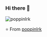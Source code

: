 ### Hi there 👋

<!--
**poppinlrk/poppinlrk** is a ✨ _special_ ✨ repository because its `README.md` (this file) appears on your GitHub profile.

Here are some ideas to get you started:

- 🔭 I’m currently working on ...
- 🌱 I’m currently learning ...
- 👯 I’m looking to collaborate on ...
- 🤔 I’m looking for help with ...
- 💬 Ask me about ...
- 📫 How to reach me: ...
- 😄 Pronouns: ...
- ⚡ Fun fact: ...
-->
![poppinlrk](https://i.imgur.com/mfp0Qow.png)


⭐️ From [poppinlrk](https://github.com/poppinlrk)
